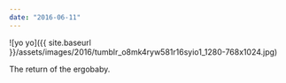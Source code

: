 ```yaml
---
date: "2016-06-11"
---
```


![yo yo]({{ site.baseurl }}/assets/images/2016/tumblr_o8mk4ryw581r16syio1_1280-768x1024.jpg)

The return of the ergobaby.
